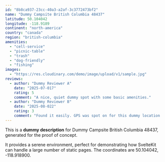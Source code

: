 ```yaml
---
id: "8b8ca937-23cc-40a3-a2af-3c3772473bf2"
name: "Dummy Campsite British Columbia 48437"
latitude: 50.104042
longitude: -118.9189
continent: "north-america"
country: "canada"
region: "british-columbia"
amenities:
  - "cell-service"
  - "picnic-table"
  - "trash"
  - "dog-friendly"
  - "fishing"
images:
  - "https://res.cloudinary.com/demo/image/upload/v1/sample.jpg"
reviews:
  - author: "Dummy Reviewer A"
    date: "2025-07-017"
    rating: 5
    comment: "A nice, quiet dummy spot with some basic amenities."
  - author: "Dummy Reviewer B"
    date: "2025-08-022"
    rating: 3
    comment: "Found it easily. GPS was spot on for this dummy location."
---
```


This is a **dummy description** for Dummy Campsite British Columbia 48437, generated for the proof of concept.

It provides a serene environment, perfect for demonstrating how SvelteKit can handle a large number of static pages. The coordinates are 50.104042, -118.918900.
